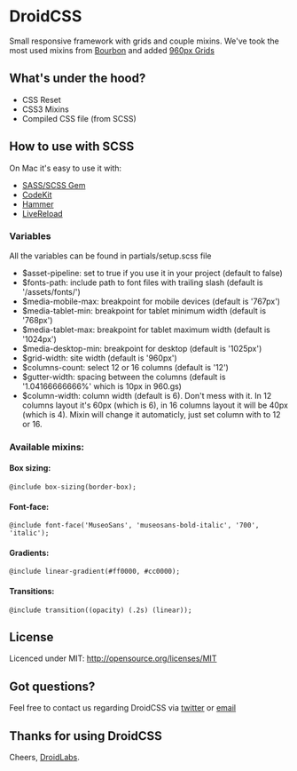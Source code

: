 # DroidCSS

Small responsive framework with grids and couple mixins. We've took the most used mixins from [Bourbon](https://github.com/thoughtbot/bourbon) and added [960px Grids](https://960.gs)

## What's under the hood?

* CSS Reset
* CSS3 Mixins
* Compiled CSS file (from SCSS)

## How to use with SCSS

On Mac it's easy to use it with:

* [SASS/SCSS Gem](http://sass-lang.com/download.html)
* [CodeKit](http://incident57.com/codekit/)
* [Hammer](http://www.hammerformac.com/)
* [LiveReload](http://www.livereload.com/)

### Variables

All the variables can be found in partials/setup.scss file

* $asset-pipeline: set to true if you use it in your project (default to false)
* $fonts-path: include path to font files with trailing slash (default is '/assets/fonts/')
* $media-mobile-max: breakpoint for mobile devices (default is '767px')
* $media-tablet-min: breakpoint for tablet minimum width (default is '768px')
* $media-tablet-max: breakpoint for tablet maximum width (default is '1024px')
* $media-desktop-min: breakpoint for desktop (default is '1025px')
* $grid-width: site width (default is '960px')
* $columns-count: select 12 or 16 columns (default is '12')
* $gutter-width: spacing between the columns (default is '1.04166666666%' which is 10px in 960.gs)
* $column-width: column width (default is 6). Don't mess with it. In 12 columns layout it's 60px (which is 6), in 16 columns layout it will be 40px (which is 4). Mixin will change it automaticly, just set column with to 12 or 16.

### Available mixins:

#### Box sizing:
    @include box-sizing(border-box);
#### Font-face:
    @include font-face('MuseoSans', 'museosans-bold-italic', '700', 'italic');
#### Gradients:
    @include linear-gradient(#ff0000, #cc0000);
#### Transitions:
    @include transition((opacity) (.2s) (linear));

## License

Licenced under MIT: <http://opensource.org/licenses/MIT>

## Got questions?

Feel free to contact us regarding DroidCSS via [twitter](http://twitter.com/droidlabs) or [email](mailto:ilya@droidlabs.pro)

## Thanks for using DroidCSS

Cheers,
[DroidLabs](http://droidlabs.pro).